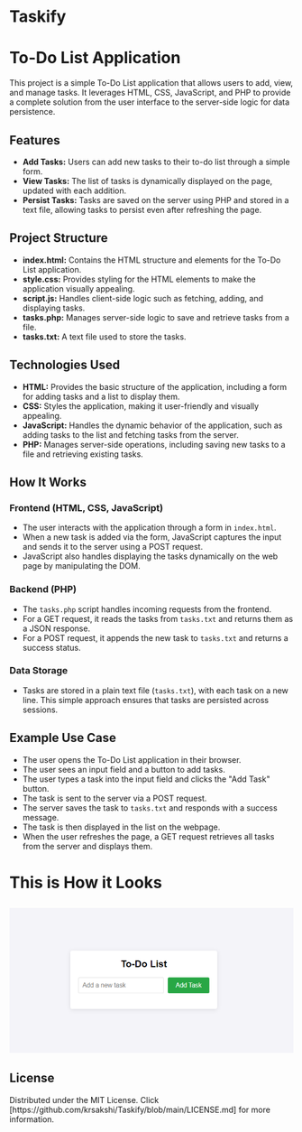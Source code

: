 # Taskify
<h1>To-Do List Application</h1> <p>This project is a simple To-Do List application that allows users to add, view, and manage tasks. It leverages HTML, CSS, JavaScript, and PHP to provide a complete solution from the user interface to the server-side logic for data persistence.</p> <h2>Features</h2> <ul> <li><strong>Add Tasks:</strong> Users can add new tasks to their to-do list through a simple form.</li> <li><strong>View Tasks:</strong> The list of tasks is dynamically displayed on the page, updated with each addition.</li> <li><strong>Persist Tasks:</strong> Tasks are saved on the server using PHP and stored in a text file, allowing tasks to persist even after refreshing the page.</li> </ul> <h2>Project Structure</h2> <ul> <li><strong>index.html:</strong> Contains the HTML structure and elements for the To-Do List application.</li> <li><strong>style.css:</strong> Provides styling for the HTML elements to make the application visually appealing.</li> <li><strong>script.js:</strong> Handles client-side logic such as fetching, adding, and displaying tasks.</li> <li><strong>tasks.php:</strong> Manages server-side logic to save and retrieve tasks from a file.</li> <li><strong>tasks.txt:</strong> A text file used to store the tasks.</li> </ul> <h2>Technologies Used</h2> <ul> <li><strong>HTML:</strong> Provides the basic structure of the application, including a form for adding tasks and a list to display them.</li> <li><strong>CSS:</strong> Styles the application, making it user-friendly and visually appealing.</li> <li><strong>JavaScript:</strong> Handles the dynamic behavior of the application, such as adding tasks to the list and fetching tasks from the server.</li> <li><strong>PHP:</strong> Manages server-side operations, including saving new tasks to a file and retrieving existing tasks.</li> </ul> <h2>How It Works</h2> <h3>Frontend (HTML, CSS, JavaScript)</h3> <ul> <li>The user interacts with the application through a form in <code>index.html</code>.</li> <li>When a new task is added via the form, JavaScript captures the input and sends it to the server using a POST request.</li> <li>JavaScript also handles displaying the tasks dynamically on the web page by manipulating the DOM.</li> </ul> <h3>Backend (PHP)</h3> <ul> <li>The <code>tasks.php</code> script handles incoming requests from the frontend.</li> <li>For a GET request, it reads the tasks from <code>tasks.txt</code> and returns them as a JSON response.</li> <li>For a POST request, it appends the new task to <code>tasks.txt</code> and returns a success status.</li> </ul> <h3>Data Storage</h3> <ul> <li>Tasks are stored in a plain text file (<code>tasks.txt</code>), with each task on a new line. This simple approach ensures that tasks are persisted across sessions.</li> </ul> <h2>Example Use Case</h2> <ul> <li>The user opens the To-Do List application in their browser.</li> <li>The user sees an input field and a button to add tasks.</li> <li>The user types a task into the input field and clicks the "Add Task" button.</li> <li>The task is sent to the server via a POST request.</li> <li>The server saves the task to <code>tasks.txt</code> and responds with a success message.</li> <li>The task is then displayed in the list on the webpage.</li> <li>When the user refreshes the page, a GET request retrieves all tasks from the server and displays them.</li> </ul> </body> </html>
<h1><P>This is How it Looks</P></h1>
<img src="Image.png" alt=" Image ">
<!-- LICENSE -->
<h2>License</h2>
Distributed under the MIT License. Click [https://github.com/krsakshi/Taskify/blob/main/LICENSE.md] for more information.
